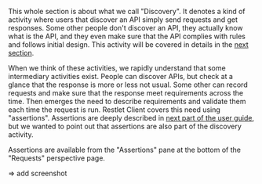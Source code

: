 This whole section is about what we call "Discovery". It denotes a kind of activity where users that discover an API simply send requests and get responses.
Some other people don't discover an API, they actually know what is the API, and they even make sure that the API complies with rules and follows initial design.
This activity will be covered in details in the [next section](../test-automate/run-request-sets).

When we think of these activities, we rapidly understand that some intermediary activities exist. People can discover APIs, but check at a glance that the response is more or less not usual.
Some other can record requests and make sure that the response meet requirements across the time.
Then emerges the need to describe requirements and validate them each time the request is run. Restlet Client covers this need using "assertions".
Assertions are deeply described in [next part of the user guide](../test-automate/validate-http-responses), but we wanted to point out that assertions are also part of the discovery activity.

Assertions are available from the "Assertions" pane at the bottom of the "Requests" perspective page. 

=> add screenshot